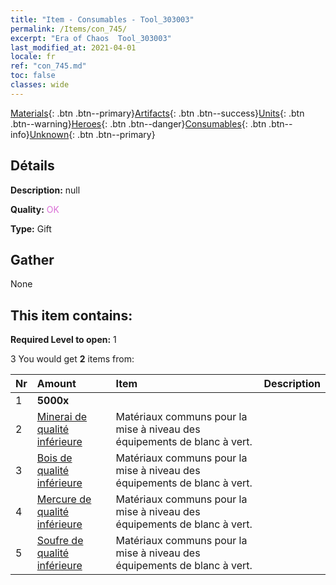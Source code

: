 ```yaml
---
title: "Item - Consumables - Tool_303003"
permalink: /Items/con_745/
excerpt: "Era of Chaos  Tool_303003"
last_modified_at: 2021-04-01
locale: fr
ref: "con_745.md"
toc: false
classes: wide
---
```

 [Materials](/fr/Items/){: .btn .btn--primary}[Artifacts](/fr/Items/Artifacts/){: .btn .btn--success}[Units](/fr/Items/Units/){: .btn .btn--warning}[Heroes](/fr/Items/Heroes/){: .btn .btn--danger}[Consumables](/fr/Items/Consumables/){: .btn .btn--info}[Unknown](/fr/Items/Unknown/){: .btn .btn--primary}

## Détails
 **Description:** null

 **Quality:** <span style="color: #DA70D6">OK</span>

 **Type:** Gift

## Gather

  None

## This item contains:

 **Required Level to open:** 1

 3 You would get **2** items  from:

  | Nr | Amount |     Item    | Description |
  |:---|:-------|:------------|:-----------:|
  | 1 |  **5000x** | <i class="fas fa-coins"/> |  | 
  | 2 | [Minerai de qualité inférieure](/fr/Items/mat_1/) | Matériaux communs pour la mise à niveau des équipements de blanc à vert. | 
  | 3 | [Bois de qualité inférieure](/fr/Items/mat_1/) | Matériaux communs pour la mise à niveau des équipements de blanc à vert. | 
  | 4 | [Mercure de qualité inférieure](/fr/Items/mat_2/) | Matériaux communs pour la mise à niveau des équipements de blanc à vert. | 
  | 5 | [Soufre de qualité inférieure](/fr/Items/mat_3/) | Matériaux communs pour la mise à niveau des équipements de blanc à vert. | 
